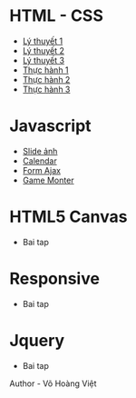 # HTML - CSS
* [Lý thuyết 1](https://vohoangvietuit.github.io/LyThuyet1/)
* [Lý thuyết 2](https://vohoangvietuit.github.io/LyThuyet2/)
* [Lý thuyết 3](https://vohoangvietuit.github.io/LyThuyet3/)
* [Thực hành 1](https://vohoangvietuit.github.io/ThucHanh1/)
* [Thực hành 2](https://vohoangvietuit.github.io/ThucHanh2/)
* [Thực hành 3](https://vohoangvietuit.github.io/ThucHanh3/)
# Javascript
* [Slide ảnh](https://vohoangvietuit.github.io/Slide-image/)
* [Calendar](https://vohoangvietuit.github.io/Calendar/)
* [Form Ajax](https://vohoangvietuit.github.io/FormAjax)
* [Game Monter](https://vohoangvietuit.github.io/GameMonster)

# HTML5 Canvas
* Bai tap 

# Responsive
* Bai tap 

# Jquery
* Bai tap

Author - Võ Hoàng Việt

